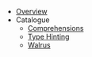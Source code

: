 * [Overview](README.md)
* Catalogue
  * [Comprehensions](catalogue/comprehensions.md)
  * [Type Hinting](catalogue/type-hinting.md)
  * [Walrus](catalogue/walrus.md)
